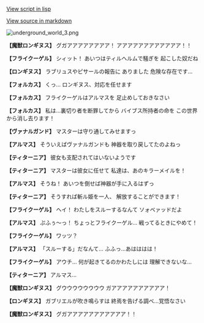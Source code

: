 [View script in lisp](../scripts/101202021.txt)

[View source in markdown](101202021.md)

![underground_world_3.png](../images/backgrounds/underground_world_3.png)

**【魔獣ロンギヌス】**
グガアアアアアアアア！
アアアアアアアアアアアア！！

**【フライクーゲル】**
シィット！
あいつはティルヘルムで騒ぎを
起こした奴だね

**【ロンギヌス】**
ラブリュスやピサールの報告に
ありました
危険な存在です…

**【フォルカス】**
くっ…
ロンギヌス、対応を任せます

**【フォルカス】**
フライクーゲルはアルマスを
足止めしておきなさい

**【フォルカス】**
私は…裏切り者を断罪してから
バイブス所持者の命を
この世界から消し去ります！

**【ヴァナルガンド】**
マスターは守り通してみせますっ

**【アルマス】**
そういえばヴァナルガンドも
神器を取り戻してたのよねっ

**【ティターニア】**
彼女も支配されてはいないようです

**【ティターニア】**
マスターは彼女に任せて
私達は、あのキラーメイルを！

**【アルマス】**
そうね！
あいつを倒せば神器が手に入るはずっ

**【ティターニア】**
そうすれば斬ル姫を一人、
解放することができます！

**【フライクーゲル】**
ヘイ！
わたしをスルーするなんて
ソォベァッドだよ

**【アルマス】**
ぷふぅ～っ！
ちょっとフライクーゲル…
戦ってるときにやめて！

**【フライクーゲル】**
ワッツ？

**【アルマス】**
「スルーする」だなんて…
ふふっ…あはははは！

**【フライクーゲル】**
アウチ…
何が起きてるのかわたしには
理解できないな…

**【ティターニア】**
アルマス…

**【魔獣ロンギヌス】**
グウウウウウウウウ
ガアアアアアアアアアア！

**【ロンギヌス】**
ガブリエルが吹き鳴らすは
終焉を告げる調べ…覚悟なさい

**【魔獣ロンギヌス】**
グガアアアアアアアアアアア！！